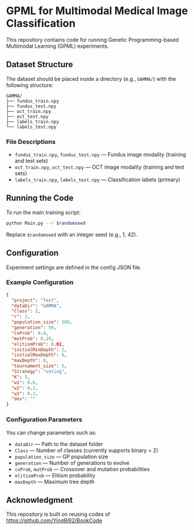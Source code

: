 # GPML for Multimodal Medical Image Classification

This repository contains code for running Genetic Programming-based Multimodal Learning (GPML) experiments.

## Dataset Structure

The dataset should be placed inside a directory (e.g., `GAMMA/`) with the following structure:

```text
GAMMA/
├── fundus_train.npy
├── fundus_test.npy
├── oct_train.npy
├── oct_test.npy
├── labels_train.npy
└── labels_test.npy
```

### File Descriptions

- `fundus_train.npy`, `fundus_test.npy` — Fundus image modality (training and test sets)
- `oct_train.npy`, `oct_test.npy` — OCT image modality (training and test sets)
- `labels_train.npy`, `labels_test.npy` — Classification labels (primary)

## Running the Code

To run the main training script:

```bash
python Main.py --r $randomseed
```

Replace `$randomseed` with an integer seed (e.g., 1, 42).

## Configuration

Experiment settings are defined in the config JSON file.

### Example Configuration

```json
{
  "project": "Test",
  "dataDir": "GAMMA",
  "Class": 2,
  "r": 3,
  "population_size": 100,
  "generation": 50,
  "cxProb": 0.8,
  "mutProb": 0.19,
  "elitismProb": 0.01,
  "initialMinDepth": 2,
  "initialMaxDepth": 6,
  "maxDepth": 8,
  "tournament_size": 5,
  "Strategy": "voting",
  "K": 5,
  "w1": 0.6,
  "w2": 0.2,
  "w3": 0.2,
  "des": ""
}
```

### Configuration Parameters

You can change parameters such as:

- `dataDir` — Path to the dataset folder
- `Class` — Number of classes (currently supports binary = 2)
- `population_size` — GP population size
- `generation` — Number of generations to evolve
- `cxProb`, `mutProb` — Crossover and mutation probabilities
- `elitismProb` — Elitism probability
- `maxDepth` — Maximum tree depth

## Acknowledgment

This repository is built on reusing codes of https://github.com/YingBi92/BookCode